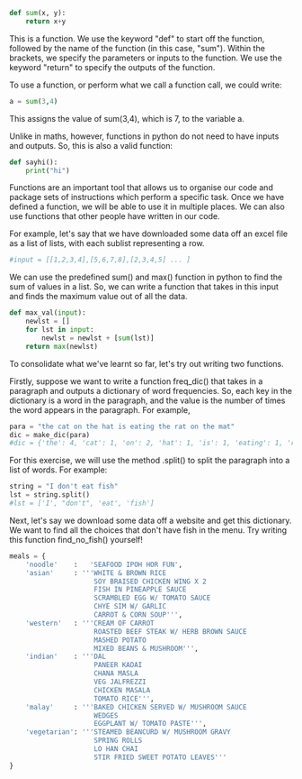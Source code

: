 ```python 
def sum(x, y):
    return x+y
```

This is a function. We use the keyword "def" to start off the function, followed by the name of the function (in this case, "sum"). 
Within the brackets, we specify the parameters or inputs to the function. We use the keyword "return" to specify the outputs of the function.

To use a function, or perform what we call a function call, we could write:

```python
a = sum(3,4)
```

This assigns the value of sum(3,4), which is 7, to the variable a. 

Unlike in maths, however, functions in python do not need to have inputs and outputs. So, this is also a valid function:

```python
def sayhi():
    print("hi")
```

Functions are an important tool that allows us to organise our code and package sets of instructions which perform a specific task. 
Once we have defined a function, we will be able to use it in multiple places. We can also use functions that other people have written in our code.

For example, let's say that we have downloaded some data off an excel file as a list of lists, with each sublist representing a row.

```python 
#input = [[1,2,3,4],[5,6,7,8],[2,3,4,5] ... ]
```

We can use the predefined sum() and max() function in python to find the sum of values in a list. So, we can write a function that takes in this input and finds the maximum value out of all the data. 

```python
def max_val(input):
    newlst = []
    for lst in input:
        newlst = newlst + [sum(lst)]
    return max(newlst)
```
To consolidate what we've learnt so far, let's try out writing two functions.

Firstly, suppose we want to write a function freq_dic() that takes in a paragraph and outputs a dictionary of word frequencies. So, each key in the dictionary is a word in the paragraph, and the value is the number of times the word appears in the paragraph. For example, 

```python
para = "the cat on the hat is eating the rat on the mat"
dic = make_dic(para)
#dic = {'the': 4, 'cat': 1, 'on': 2, 'hat': 1, 'is': 1, 'eating': 1, 'rat': 1, 'mat': 1}
```
For this exercise, we will use the method .split() to split the paragraph into a list of words. For example:

```python
string = "I don't eat fish"
lst = string.split()
#lst = ['I', "don't", 'eat', 'fish']
```

Next, let's say we download some data off a website and get this dictionary. We want to find all the choices that don't have fish in the menu. Try writing this function find_no_fish() yourself!

```python
meals = {
    'noodle'    :   'SEAFOOD IPOH HOR FUN',
    'asian'     : '''WHITE & BROWN RICE
                     SOY BRAISED CHICKEN WING X 2
                     FISH IN PINEAPPLE SAUCE
                     SCRAMBLED EGG W/ TOMATO SAUCE
                     CHYE SIM W/ GARLIC
                     CARROT & CORN SOUP''',
    'western'   : '''CREAM OF CARROT
                     ROASTED BEEF STEAK W/ HERB BROWN SAUCE
                     MASHED POTATO
                     MIXED BEANS & MUSHROOM''',
    'indian'    : '''DAL
                     PANEER KADAI
                     CHANA MASLA
                     VEG JALFREZZI
                     CHICKEN MASALA
                     TOMATO RICE''',
    'malay'     : '''BAKED CHICKEN SERVED W/ MUSHROOM SAUCE
                     WEDGES
                     EGGPLANT W/ TOMATO PASTE''',
    'vegetarian': '''STEAMED BEANCURD W/ MUSHROOM GRAVY
                     SPRING ROLLS
                     LO HAN CHAI
                     STIR FRIED SWEET POTATO LEAVES'''
}
```
